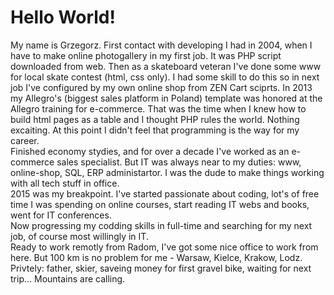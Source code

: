 # Hello World!  
My name is Grzegorz. First contact with developing I had in 2004, when I have to make online photogallery in my first job. It was PHP script downloaded from web. Then as a skateboard veteran I've done some www for local skate contest (html, css only). I had some skill to do this so in next job I've configured by my own online shop from ZEN Cart sciprts. In 2013 my Allegro's (biggest sales platform in Poland) template was honored at the Allegro training for e-commerce. That was the time when I knew how to build html pages as a table and I thought PHP rules the world. Nothing excaiting. At this point I didn't feel that programming is the way for my career.  
Finished economy stydies, and for over a decade I've worked as an e-commerce sales specialist. But IT was always near to my duties: www, online-shop, SQL, ERP administartor. I was the dude to make things working with all tech stuff in office.  
2015 was my breakpoint. I've started passionate about coding, lot's of free time I was spending on online courses, start reading IT webs and books, went for IT conferences.  
Now progressing my codding skills in full-time and searching for my next job, of course most willingly in IT.  
Ready to work remotly from Radom, I've got some nice office to work from here. But 100 km is no problem for me - Warsaw, Kielce, Krakow, Lodz.  
Privtely: father, skier, saveing money for first gravel bike, waiting for next trip... Mountains are calling.  
